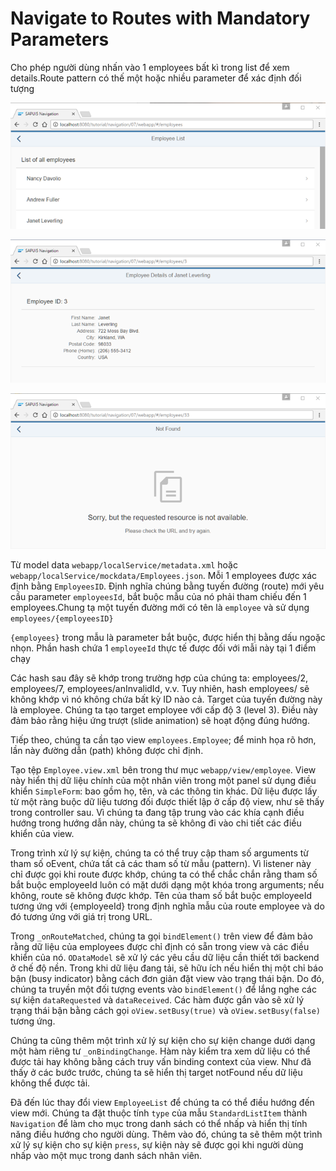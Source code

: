 # Navigate to Routes with Mandatory Parameters

Cho phép người dùng nhấn vào 1 employees bất kì trong list để xem details.Route pattern có thế một hoặc nhiều parameter để xác định đối tượng

![alt text](image-4.png)

![alt text](image-5.png)

![alt text](image-6.png)

Từ model data `webapp/localService/metadata.xml` hoặc `webapp/localService/mockdata/Employees.json`. Mỗi 1 employees được xác định bằng `EmployeesID`. Định nghĩa chúng bằng tuyến đường (route) mới yêu cầu parameter `employeesId`, bắt buộc mẫu của nó phải tham chiếu đến 1 employees.Chung tạ một tuyến đường mới có tên là `employee` và sử dụng `employees/{employeesID}`

`{employees}` trong mẫu là parameter bắt buộc, được hiển thị bằng dấu ngoặc nhọn. Phần hash chứa 1 `employeeId` thực tế được đối với mẫi này tại 1 điểm chạy

Các hash sau đây sẽ khớp trong trường hợp của chúng ta: employees/2, employees/7, employees/anInvalidId, v.v. Tuy nhiên, hash employees/ sẽ không khớp vì nó không chứa bất kỳ ID nào cả. Target của tuyến đường này là employee. Chúng ta tạo target employee với cấp độ 3 (level 3). Điều này đảm bảo rằng hiệu ứng trượt (slide animation) sẽ hoạt động đúng hướng.

Tiếp theo, chúng ta cần tạo view `employees.Employee`; để minh họa rõ hơn, lần này đường dẫn (path) không được chỉ định.

Tạo tệp `Employee.view.xml` bên trong thư mục `webapp/view/employee`. View này hiển thị dữ liệu chính của một nhân viên trong một panel sử dụng điều khiển `SimpleForm`: bao gồm họ, tên, và các thông tin khác. Dữ liệu được lấy từ một ràng buộc dữ liệu tương đối được thiết lập ở cấp độ view, như sẽ thấy trong controller sau. Vì chúng ta đang tập trung vào các khía cạnh điều hướng trong hướng dẫn này, chúng ta sẽ không đi vào chi tiết các điều khiển của view.

Trong trình xử lý sự kiện, chúng ta có thể truy cập tham số arguments từ tham số oEvent, chứa tất cả các tham số từ mẫu (pattern). Vì listener này chỉ được gọi khi route được khớp, chúng ta có thể chắc chắn rằng tham số bắt buộc employeeId luôn có mặt dưới dạng một khóa trong arguments; nếu không, route sẽ không được khớp. Tên của tham số bắt buộc employeeId tương ứng với {employeeId} trong định nghĩa mẫu của route employee và do đó tương ứng với giá trị trong URL.

Trong `_onRouteMatched`, chúng ta gọi `bindElement()` trên view để đảm bảo rằng dữ liệu của employees được chỉ định có sẵn trong view và các điều khiển của nó. `ODataModel` sẽ xử lý các yêu cầu dữ liệu cần thiết tới backend ở chế độ nền. Trong khi dữ liệu đang tải, sẽ hữu ích nếu hiển thị một chỉ báo bận (busy indicator) bằng cách đơn giản đặt view vào trạng thái bận. Do đó, chúng ta truyền một đối tượng events vào `bindElement()` để lắng nghe các sự kiện `dataRequested` và `dataReceived`. Các hàm được gắn vào sẽ xử lý trạng thái bận bằng cách gọi `oView.setBusy(true)` và `oView.setBusy(false)` tương ứng.

Chúng ta cũng thêm một trình xử lý sự kiện cho sự kiện change dưới dạng một hàm riêng tư `_onBindingChange`. Hàm này kiểm tra xem dữ liệu có thể được tải hay không bằng cách truy vấn binding context của view. Như đã thấy ở các bước trước, chúng ta sẽ hiển thị target notFound nếu dữ liệu không thể được tải.

Đã đến lúc thay đổi view `EmployeeList` để chúng ta có thể điều hướng đến view mới. Chúng ta đặt thuộc tính `type` của mẫu `StandardListItem` thành `Navigation` để làm cho mục trong danh sách có thể nhấp và hiển thị tính năng điều hướng cho người dùng. Thêm vào đó, chúng ta sẽ thêm một trình xử lý sự kiện cho sự kiện `press`, sự kiện này sẽ được gọi khi người dùng nhấp vào một mục trong danh sách nhân viên.
